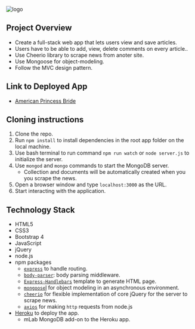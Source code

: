 
![logo](https://user-images.githubusercontent.com/31745567/38434048-aa115354-3992-11e8-8be7-065ec869d218.jpg)

## Project Overview
* Create a full-stack web app that lets users view and save articles.
* Users have to be able to add, view, delete comments on every article..
* Use Cheerio library to scrape news from anoter site.
* Use Mongoose for object-modeling.
* Follow the MVC design pattern.

## Link to Deployed App
* [American Princess Bride](https://my-articles-vault.herokuapp.com/)
## Cloning instructions
1. Clone the repo.
2. Run `npm install` to install dependencies in the root app folder on the local machine.
3. Use bash terminal to run command `npm run watch` or `node server.js` to initialize the server.
4. Use `mongod` and `mongo` commands to start the MongoDB server.
    * Collection and documents will be automatically created when you you scrape the news. 
5. Open a browser window and type `localhost:3000` as the URL.
6. Start interacting with the application. 


## Technology Stack
* HTML5
* CSS3
* Bootstrap 4
* JavaScript 
* jQuery
* node.js
* npm packages
    * [`express`](https://www.npmjs.com/package/mysql) to handle routing.
    * [`body-parser`](https://www.npmjs.com/package/body-parser): body parsing middleware.
    * [`Express-Handlebars`](https://www.npmjs.com/package/express-handlebars) template to generate HTML page.
    * [`mongoose`l](https://www.npmjs.com/package/mongoose) for object modeling  in an asynchronous environment.
    * [`cheerio`](https://www.npmjs.com/package/cheerio) for flexible implementation of core jQuery for the server to scrape news.
    * [`axios`](https://www.npmjs.com/package/axios) for making `http` requests from node.js
* [Heroku](https://www.heroku.com/) to deploy the app.
    * mLab MongoDB add-on to the Heroku app.
 
